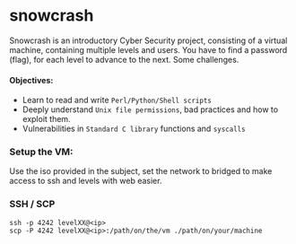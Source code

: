 # snowcrash
Snowcrash is an introductory Cyber Security project, consisting of a virtual machine, containing multiple levels and users.
You have to find a password (flag), for each level to advance to the next.
Some challenges.
#### Objectives:
- Learn to read and write `Perl/Python/Shell scripts`
- Deeply understand `Unix file permissions`, bad practices and how to exploit them.
- Vulnerabilities in `Standard C library` functions and `syscalls`
### Setup the VM:
Use the iso provided in the subject, set the network to bridged to make access to ssh and levels with web easier.
### SSH / SCP
```
ssh -p 4242 levelXX@<ip>
scp -P 4242 levelXX@<ip>:/path/on/the/vm ./path/on/your/machine
```